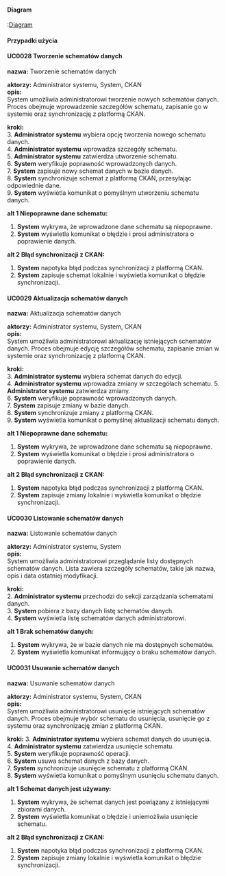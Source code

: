 #### Diagram

:[Diagram](diagram.puml)

#### Przypadki użycia


#### UC0028 Tworzenie schematów danych
**nazwa:** Tworzenie schematów danych

**aktorzy:** Administrator systemu, System, CKAN  
**opis:**  
System umożliwia administratorowi tworzenie nowych schematów danych. Proces obejmuje wprowadzenie szczegółów schematu, zapisanie go w systemie oraz synchronizację z platformą CKAN.  

**kroki:**  
3. **Administrator systemu** wybiera opcję tworzenia nowego schematu danych.  
4. **Administrator systemu** wprowadza szczegóły schematu.  
5. **Administrator systemu** zatwierdza utworzenie schematu.  
6. **System** weryfikuje poprawność wprowadzonych danych.  
7. **System** zapisuje nowy schemat danych w bazie danych.  
8. **System** synchronizuje schemat z platformą CKAN, przesyłając odpowiednie dane.  
9. **System** wyświetla komunikat o pomyślnym utworzeniu schematu danych.  

**alt 1 Niepoprawne dane schematu:**  
1. **System** wykrywa, że wprowadzone dane schematu są niepoprawne.
2. **System** wyświetla komunikat o błędzie i prosi administratora o poprawienie danych.  

**alt 2 Błąd synchronizacji z CKAN:**  
1. **System** napotyka błąd podczas synchronizacji z platformą CKAN. 
2. **System** zapisuje schemat lokalnie i wyświetla komunikat o błędzie synchronizacji. 


#### UC0029 Aktualizacja schematów danych
**nazwa:** Aktualizacja schematów danych

**aktorzy:** Administrator systemu, System, CKAN  
**opis:**  
System umożliwia administratorowi aktualizację istniejących schematów danych. Proces obejmuje edycję szczegółów schematu, zapisanie zmian w systemie oraz synchronizację z platformą CKAN.  

**kroki:**  
3. **Administrator systemu** wybiera schemat danych do edycji.  
4. **Administrator systemu** wprowadza zmiany w szczegółach schematu.
5. **Administrator systemu** zatwierdza zmiany.  
6. **System** weryfikuje poprawność wprowadzonych danych.  
7. **System** zapisuje zmiany w bazie danych.  
8. **System** synchronizuje zmiany z platformą CKAN.  
9. **System** wyświetla komunikat o pomyślnej aktualizacji schematu danych.  

**alt 1 Niepoprawne dane schematu:**  
1. **System** wykrywa, że wprowadzone dane schematu są niepoprawne.  
2. **System** wyświetla komunikat o błędzie i prosi administratora o poprawienie danych.  

**alt 2 Błąd synchronizacji z CKAN:**  
1. **System** napotyka błąd podczas synchronizacji z platformą CKAN.  
2. **System** zapisuje zmiany lokalnie i wyświetla komunikat o błędzie synchronizacji. 


#### UC0030 Listowanie schematów danych
**nazwa:** Listowanie schematów danych

**aktorzy:** Administrator systemu, System  
**opis:**  
System umożliwia administratorowi przeglądanie listy dostępnych schematów danych. Lista zawiera szczegóły schematów, takie jak nazwa, opis i data ostatniej modyfikacji.  

**kroki:**  
2. **Administrator systemu** przechodzi do sekcji zarządzania schematami danych.  
3. **System** pobiera z bazy danych listę schematów danych.  
4. **System** wyświetla listę schematów danych administratorowi.  

**alt 1 Brak schematów danych:**  
1. **System** wykrywa, że w bazie danych nie ma dostępnych schematów.  
2. **System** wyświetla komunikat informujący o braku schematów danych.  


#### UC0031 Usuwanie schematów danych
**nazwa:** Usuwanie schematów danych

**aktorzy:** Administrator systemu, System, CKAN  
**opis:**  
System umożliwia administratorowi usunięcie istniejących schematów danych. Proces obejmuje wybór schematu do usunięcia, usunięcie go z systemu oraz synchronizację zmian z platformą CKAN.  

**kroki:**
3. **Administrator systemu** wybiera schemat danych do usunięcia.  
4. **Administrator systemu** zatwierdza usunięcie schematu.  
5. **System** weryfikuje poprawność operacji.  
6. **System** usuwa schemat danych z bazy danych.  
7. **System** synchronizuje usunięcie schematu z platformą CKAN.  
8. **System** wyświetla komunikat o pomyślnym usunięciu schematu danych.  

**alt 1 Schemat danych jest używany:**  
1. **System** wykrywa, że schemat danych jest powiązany z istniejącymi zbiorami danych.  
2. **System** wyświetla komunikat o błędzie i uniemożliwia usunięcie schematu.  

**alt 2 Błąd synchronizacji z CKAN:**  
1. **System** napotyka błąd podczas synchronizacji z platformą CKAN.  
2. **System** zapisuje zmiany lokalnie i wyświetla komunikat o błędzie synchronizacji.